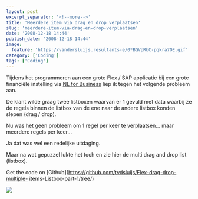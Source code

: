```yaml
---
layout: post
excerpt_separator: '<!--more-->'
title: 'Meerdere item via drag en drop verplaatsen'
slug: 'meerdere-item-via-drag-en-drop-verplaatsen'
date: '2008-12-18 14:44'
publish_date: '2008-12-18 14:44'
image:
  feature: 'https://vandersluijs.resultants-e/0*BQVpRbC-pqkra7OE.gif'
category: ['Coding']
tags: ['Coding']
---
```

Tijdens het programmeren aan een grote Flex / SAP applicatie bij een grote
financiële instelling via [NL for Business](http://www.nl4b.com/ "NL4B") liep
ik tegen het volgende probleem aan.  
  
De klant wilde graag twee listboxen waarvan er 1 gevuld met data waarbij ze de
regels binnen de listbox van de ene naar de andere listbox konden slepen (drag
/ drop).  
  
Nu was het geen probleem om 1 regel per keer te verplaatsen… maar meerdere
regels per keer…  
  
  
Ja dat was wel een redelijke uitdaging.  
  
Maar na wat gepuzzel lukte het toch en zie hier de multi drag and drop list
(listbox).  
  
  
  
Get the code on [Github](https://github.com/tvdsluijs/Flex-drag-drop-multiple-
items-Listbox-part-1/tree/)

![](https://vandersluijs.resultants-e/0*BQVpRbC-pqkra7OE.gif)

